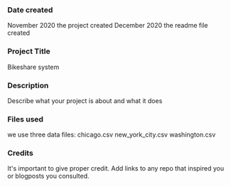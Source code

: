 ### Date created
November 2020 the project created
December 2020 the readme file created

### Project Title
Bikeshare system

### Description
Describe what your project is about and what it does

### Files used
we use three data files:
chicago.csv
new_york_city.csv
washington.csv

### Credits
It's important to give proper credit. Add links to any repo that inspired you or blogposts you consulted.
